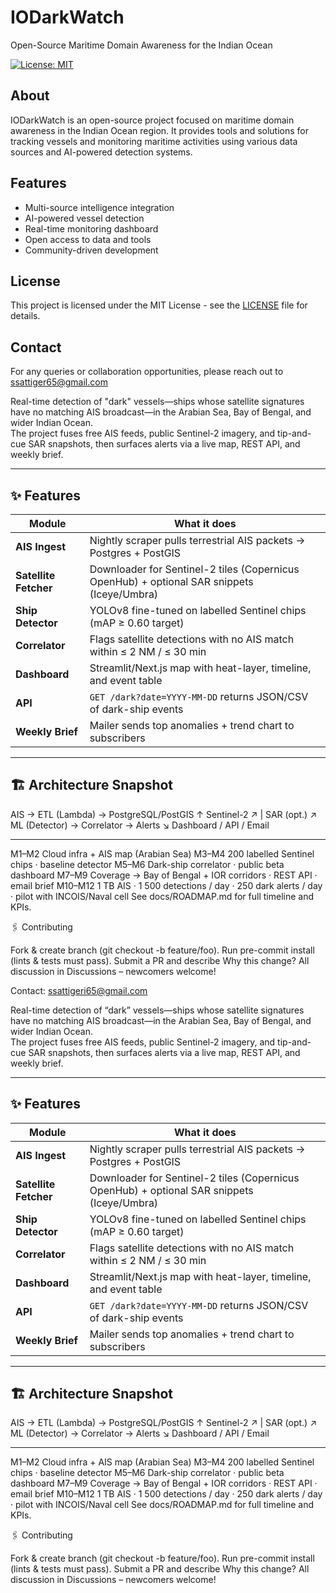 # IODarkWatch

Open-Source Maritime Domain Awareness for the Indian Ocean

[![License: MIT](https://img.shields.io/badge/License-MIT-yellow.svg)](https://opensource.org/licenses/MIT)

## About

IODarkWatch is an open-source project focused on maritime domain awareness in the Indian Ocean region. It provides tools and solutions for tracking vessels and monitoring maritime activities using various data sources and AI-powered detection systems.

## Features

- Multi-source intelligence integration
- AI-powered vessel detection
- Real-time monitoring dashboard
- Open access to data and tools
- Community-driven development

## License

This project is licensed under the MIT License - see the [LICENSE](LICENSE) file for details.

## Contact

For any queries or collaboration opportunities, please reach out to [ssattiger65@gmail.com](mailto:ssattiger65@gmail.com)

Real-time detection of "dark" vessels—ships whose satellite signatures have no matching AIS broadcast—in the Arabian Sea, Bay of Bengal, and wider Indian Ocean.  
The project fuses free AIS feeds, public Sentinel-2 imagery, and tip-and-cue SAR snapshots, then surfaces alerts via a live map, REST API, and weekly brief.

---

## ✨ Features
| Module | What it does |
|--------|--------------|
| **AIS Ingest** | Nightly scraper pulls terrestrial AIS packets → Postgres + PostGIS |
| **Satellite Fetcher** | Downloader for Sentinel-2 tiles (Copernicus OpenHub) + optional SAR snippets (Iceye/Umbra) |
| **Ship Detector** | YOLOv8 fine-tuned on labelled Sentinel chips (mAP ≥ 0.60 target) |
| **Correlator** | Flags satellite detections with no AIS match within ≤ 2 NM / ≤ 30 min |
| **Dashboard** | Streamlit/Next.js map with heat-layer, timeline, and event table |
| **API** | `GET /dark?date=YYYY-MM-DD` returns JSON/CSV of dark-ship events |
| **Weekly Brief** | Mailer sends top anomalies + trend chart to subscribers |

---

## 🏗️ Architecture Snapshot
AIS → ETL (Lambda) → PostgreSQL/PostGIS
↑
Sentinel-2 ↗ |
SAR (opt.) ↗ ML (Detector) → Correlator → Alerts
↘
Dashboard / API / Email


---

M1–M2 Cloud infra + AIS map (Arabian Sea)
M3–M4 200 labelled Sentinel chips · baseline detector
M5–M6 Dark-ship correlator · public beta dashboard
M7–M9 Coverage → Bay of Bengal + IOR corridors · REST API · email brief
M10–M12 1 TB AIS · 1 500 detections / day · 250 dark alerts / day · pilot with INCOIS/Naval cell
See docs/ROADMAP.md for full timeline and KPIs.

🖇️ Contributing

Fork & create branch (git checkout -b feature/foo).
Run pre-commit install (lints & tests must pass).
Submit a PR and describe Why this change?
All discussion in Discussions – newcomers welcome!


Contact: ssattigeri65@gmail.com


Real-time detection of “dark” vessels—ships whose satellite signatures have no matching AIS broadcast—in the Arabian Sea, Bay of Bengal, and wider Indian Ocean.  
The project fuses free AIS feeds, public Sentinel-2 imagery, and tip-and-cue SAR snapshots, then surfaces alerts via a live map, REST API, and weekly brief.

---

## ✨ Features
| Module | What it does |
|--------|--------------|
| **AIS Ingest** | Nightly scraper pulls terrestrial AIS packets → Postgres + PostGIS |
| **Satellite Fetcher** | Downloader for Sentinel-2 tiles (Copernicus OpenHub) + optional SAR snippets (Iceye/Umbra) |
| **Ship Detector** | YOLOv8 fine-tuned on labelled Sentinel chips (mAP ≥ 0.60 target) |
| **Correlator** | Flags satellite detections with no AIS match within ≤ 2 NM / ≤ 30 min |
| **Dashboard** | Streamlit/Next.js map with heat-layer, timeline, and event table |
| **API** | `GET /dark?date=YYYY-MM-DD` returns JSON/CSV of dark-ship events |
| **Weekly Brief** | Mailer sends top anomalies + trend chart to subscribers |

---

## 🏗️ Architecture Snapshot
AIS → ETL (Lambda) → PostgreSQL/PostGIS
↑
Sentinel-2 ↗ |
SAR (opt.) ↗ ML (Detector) → Correlator → Alerts
↘
Dashboard / API / Email


---

M1–M2 Cloud infra + AIS map (Arabian Sea)
M3–M4 200 labelled Sentinel chips · baseline detector
M5–M6 Dark-ship correlator · public beta dashboard
M7–M9 Coverage → Bay of Bengal + IOR corridors · REST API · email brief
M10–M12 1 TB AIS · 1 500 detections / day · 250 dark alerts / day · pilot with INCOIS/Naval cell
See docs/ROADMAP.md for full timeline and KPIs.

🖇️ Contributing

Fork & create branch (git checkout -b feature/foo).
Run pre-commit install (lints & tests must pass).
Submit a PR and describe Why this change?
All discussion in Discussions – newcomers welcome!